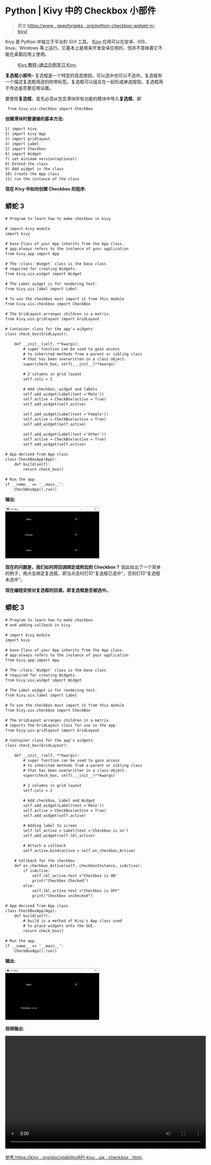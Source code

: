 # Python | Kivy 中的 Checkbox 小部件

> 原文:[https://www . geesforgeks . org/python-checkbox-widget-in-kivy/](https://www.geeksforgeeks.org/python-checkbox-widget-in-kivy/)

Kivy 是 Python 中独立于平台的 GUI 工具。 [Kivy](https://www.geeksforgeeks.org/kivy-tutorial/) 应用可以在安卓、IOS、linux、Windows 等上运行。它基本上是用来开发安卓应用的，但并不意味着它不能在桌面应用上使用。

> [Kivy 教程–通过示例学习 Kivy](https://www.geeksforgeeks.org/kivy-tutorial/)。

**复选框小部件–**
复选框是一个特定的双态按钮，可以选中也可以不选中。复选框有一个描述复选框用途的附带标签。复选框可以组合在一起形成单选按钮。复选框用于传达是否要应用设置。

要使用**复选框**，首先必须从包含滑块所有功能的模块中导入**复选框**，即

```
 from kivy.uix.checkbox import CheckBox 
```

**创建滑块时要遵循的基本方法:**

```
1) import kivy
2) import kivy App
3) import gridlayout
4) import Label
5) import Checkbox
6) import Widget
7) set minimum version(optional)
8) Extend the class
9) Add widget in the class
10) Create the App class
11) run the instance of the class
```

**现在 Kivy 中如何创建 Checkbox 的程序:**

## 蟒蛇 3

```
# Program to learn how to make checkbox in kivy

# import kivy module
import kivy

# base Class of your App inherits from the App class. 
# app:always refers to the instance of your application 
from kivy.app import App

# The :class:`Widget` class is the base class
# required for creating Widgets.
from kivy.uix.widget import Widget

# The Label widget is for rendering text.
from kivy.uix.label import Label

# To use the checkbox must import it from this module
from kivy.uix.checkbox import CheckBox

# The GridLayout arranges children in a matrix.
from kivy.uix.gridlayout import GridLayout

# Container class for the app's widgets
class check_box(GridLayout):

    def __init__(self, **kwargs):
        # super function can be used to gain access
        # to inherited methods from a parent or sibling class
        # that has been overwritten in a class object.
        super(check_box, self).__init__(**kwargs)

        # 2 columns in grid layout
        self.cols = 2

        # Add checkbox, widget and labels
        self.add_widget(Label(text ='Male'))
        self.active = CheckBox(active = True)
        self.add_widget(self.active)

        self.add_widget(Label(text ='Female'))
        self.active = CheckBox(active = True)
        self.add_widget(self.active)

        self.add_widget(Label(text ='Other'))
        self.active = CheckBox(active = True)
        self.add_widget(self.active)

# App derived from App class
class CheckBoxApp(App):
    def build(self):     
        return check_box()

# Run the app
if __name__ == '__main__':
    CheckBoxApp().run()
```

**输出:**

![](img/624250a74dabf23b6d9c2b115e9b123b.png)

**现在的问题是，我们如何将回调绑定或附加到 Checkbox？**
因此给出了一个简单的例子，用点击绑定复选框，即当点击时打印“复选框已选中”，否则打印“复选框未选中”。

**现在编程安排对复选框的回调，即复选框是否被选中。**

## 蟒蛇 3

```
# Program to learn how to make checkbox
# and adding callback in kivy

# import kivy module
import kivy

# base Class of your App inherits from the App class. 
# app:always refers to the instance of your application 
from kivy.app import App

# The :class:`Widget` class is the base class
# required for creating Widgets.
from kivy.uix.widget import Widget

# The Label widget is for rendering text.
from kivy.uix.label import Label

# To use the checkbox must import it from this module
from kivy.uix.checkbox import CheckBox

# The GridLayout arranges children in a matrix.
# imports the GridLayout class for use in the app.
from kivy.uix.gridlayout import GridLayout

# Container class for the app's widgets
class check_box(GridLayout):

    def __init__(self, **kwargs):
        # super function can be used to gain access
        # to inherited methods from a parent or sibling class
        # that has been overwritten in a class object.
        super(check_box, self).__init__(**kwargs)

        # 2 columns in grid layout
        self.cols = 2

        # Add checkbox, Label and Widget
        self.add_widget(Label(text ='Male'))
        self.active = CheckBox(active = True)
        self.add_widget(self.active)

        # Adding label to screen
        self.lbl_active = Label(text ='Checkbox is on')
        self.add_widget(self.lbl_active)

        # Attach a callback
        self.active.bind(active = self.on_checkbox_Active)

    # Callback for the checkbox
    def on_checkbox_Active(self, checkboxInstance, isActive):
        if isActive:
            self.lbl_active.text ="Checkbox is ON"
            print("Checkbox Checked")
        else:
            self.lbl_active.text ="Checkbox is OFF"
            print("Checkbox unchecked")

# App derived from App class
class CheckBoxApp(App):
    def build(self):
        # build is a method of Kivy's App class used
        # to place widgets onto the GUI.
        return check_box()

# Run the app
if __name__ == '__main__':
    CheckBoxApp().run()
```

**输出:**

![](img/39ca54f8f1dbfda313b30fb23d3e2223.png)

**视频输出:**

<video class="wp-video-shortcode" id="video-302520-1" width="640" height="360" preload="metadata" controls=""><source type="video/webm" src="https://media.geeksforgeeks.org/wp-content/uploads/20190510124219/checkbox.webm?_=1">[https://media.geeksforgeeks.org/wp-content/uploads/20190510124219/checkbox.webm](https://media.geeksforgeeks.org/wp-content/uploads/20190510124219/checkbox.webm)</video>

[参考:https://kivy . org/doc/stability/API-kivy . uix . checkbox . html](https://kivy.org/doc/stable/api-kivy.uix.checkbox.html)。
